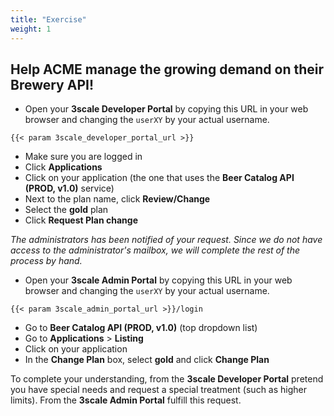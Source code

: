 ```yaml
---
title: "Exercise"
weight: 1
---
```


## Help ACME manage the growing demand on their Brewery API!

- Open your **3scale Developer Portal** by copying this URL in your web browser and changing the `userXY` by your actual username.

```raw
{{< param 3scale_developer_portal_url >}}
```

- Make sure you are logged in
- Click **Applications**
- Click on your application (the one that uses the **Beer Catalog API (PROD, v1.0)** service)
- Next to the plan name, click **Review/Change**
- Select the **gold** plan
- Click **Request Plan change**

*The administrators has been notified of your request. Since we do not have access to the administrator's mailbox, we will complete the rest of the process by hand.*

- Open your **3scale Admin Portal** by copying this URL in your web browser and changing the `userXY` by your actual username.

```raw
{{< param 3scale_admin_portal_url >}}/login
```

- Go to **Beer Catalog API (PROD, v1.0)** (top dropdown list)
- Go to **Applications** > **Listing**
- Click on your application
- In the **Change Plan** box, select **gold** and click **Change Plan**

To complete your understanding, from the **3scale Developer Portal** pretend you have special needs and request a special treatment (such as higher limits). From the **3scale Admin Portal** fulfill this request.
